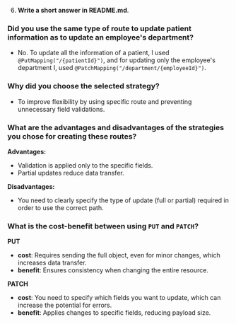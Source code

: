 6. **Write a short answer in README.md**.

### Did you use the same type of route to update patient information as to update an employee's department?  
- No. To update all the information of a patient, I used `@PutMapping("/{patientId}")`, and for updating only the employee's department I, used `@PatchMapping("/department/{employeeId}")`.  

### Why did you choose the selected strategy?  
- To improve flexibility by using specific route and preventing unnecessary field validations.

### What are the advantages and disadvantages of the strategies you chose for creating these routes?  

**Advantages:**
- Validation is applied only to the specific fields.
- Partial updates reduce data transfer.

**Disadvantages:**
- You need to clearly specify the type of update (full or partial) required in order to use the correct path.

### What is the cost-benefit between using `PUT` and `PATCH`?  

**PUT**
- **cost**: Requires sending the full object, even for minor changes, which increases data transfer.
- **benefit**: Ensures consistency when changing the entire resource.

**PATCH**
- **cost**: You need to specify which fields you want to update, which can increase the potential for errors.
- **benefit**: Applies changes to specific fields, reducing payload size.